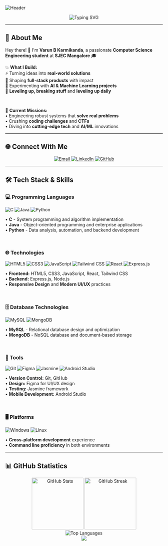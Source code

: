 
![Header](https://capsule-render.vercel.app/api?type=venom&height=300&color=gradient&text=Varun%20B%20Karmikanda&fontColor=B0B0B0&fontSize=e)

<div align="center">
  <img src="https://readme-typing-svg.herokuapp.com?font=Fira+Code&size=22&duration=3000&pause=1000&color=58A6FF&center=true&vCenter=true&width=600&lines=Computer+Science+Engineer;Tech+Enthusiast;DS+and+Algo+Ninja;Full-Stack+Developer;Problem+Solver" alt="Typing SVG" />
</div>



---

## 🚀 **About Me**

Hey there! 👋 I'm **Varun B Karmikanda**, a passionate **Computer Science Engineering student** at **SJEC Mangalore** 🎓  

💥 **What I Build:**  
⚡ Turning ideas into **real-world solutions**  
🧩 Shaping **full-stack products** with impact  
🧠 Experimenting with **AI & Machine Learning projects**  
🚀 **Leveling up, breaking stuff** and **leveling up daily**  

<br>

🎯 **Current Missions:**  
• Engineering robust systems that **solve real problems**  
• Crushing **coding challenges** and **CTFs**   
• Diving into **cutting-edge tech** and **AI/ML** innovations

---

## 🌐 **Connect With Me**

<div align="center">
  <a href="mailto:varunbkarmikanda@gmail.com">
    <img src="https://img.shields.io/badge/Email-D14836?style=for-the-badge&logo=gmail&logoColor=white" alt="Email" />
  </a>
  <a href="https://www.linkedin.com/in/varun-b-karmikanda/" target="_blank">
    <img src="https://img.shields.io/badge/LinkedIn-0077B5?style=for-the-badge&logo=linkedin&logoColor=white" alt="LinkedIn" />
  </a>
  <a href="https://github.com/varun-karmikanda" target="_blank">
    <img src="https://img.shields.io/badge/GitHub-100000?style=for-the-badge&logo=github&logoColor=white" alt="GitHub" />
  </a>
</div>

---

## 🛠️ **Tech Stack & Skills**

### **💻 Programming Languages**
<div align="left">
  <img src="https://img.shields.io/badge/C-00599C?style=for-the-badge&logo=c&logoColor=white" alt="C" />
  <img src="https://img.shields.io/badge/Java-ED8B00?style=for-the-badge&logo=openjdk&logoColor=white" alt="Java" />
  <img src="https://img.shields.io/badge/Python-3776AB?style=for-the-badge&logo=python&logoColor=white" alt="Python" />
</div>

• **C** - System programming and algorithm implementation  
• **Java** - Object-oriented programming and enterprise applications  
• **Python** - Data analysis, automation, and backend development  

<br>

### **🌐 Technologies**
<div align="left">
  <img src="https://img.shields.io/badge/HTML5-E34F26?style=for-the-badge&logo=html5&logoColor=white" alt="HTML5" />
  <img src="https://img.shields.io/badge/CSS3-1572B6?style=for-the-badge&logo=css3&logoColor=white" alt="CSS3" />
  <img src="https://img.shields.io/badge/JavaScript-F7DF1E?style=for-the-badge&logo=javascript&logoColor=black" alt="JavaScript" />
  <img src="https://img.shields.io/badge/Tailwind_CSS-38B2AC?style=for-the-badge&logo=tailwind-css&logoColor=white" alt="Tailwind CSS" />
  <img src="https://img.shields.io/badge/React-20232A?style=for-the-badge&logo=react&logoColor=61DAFB" alt="React" />
  <img src="https://img.shields.io/badge/Express.js-404D59?style=for-the-badge&logo=express&logoColor=white" alt="Express.js" />
</div>

• **Frontend:** HTML5, CSS3, JavaScript, React, Tailwind CSS  
• **Backend:** Express.js, Node.js  
• **Responsive Design** and **Modern UI/UX** practices  

<br>

### **🗄️ Database Technologies**
<div align="left">
  <img src="https://img.shields.io/badge/MySQL-00000F?style=for-the-badge&logo=mysql&logoColor=white" alt="MySQL" />
  <img src="https://img.shields.io/badge/MongoDB-4EA94B?style=for-the-badge&logo=mongodb&logoColor=white" alt="MongoDB" />
</div>

• **MySQL** - Relational database design and optimization  
• **MongoDB** - NoSQL database and document-based storage  

<br>

### **🔧 Tools**
<div align="left">
  <img src="https://img.shields.io/badge/Git-F05032?style=for-the-badge&logo=git&logoColor=white" alt="Git" />
  <img src="https://img.shields.io/badge/Figma-F24E1E?style=for-the-badge&logo=figma&logoColor=white" alt="Figma" />
  <img src="https://img.shields.io/badge/Jasmine-8A4182?style=for-the-badge&logo=jasmine&logoColor=white" alt="Jasmine" />
  <img src="https://img.shields.io/badge/Android_Studio-3DDC84?style=for-the-badge&logo=android-studio&logoColor=white" alt="Android Studio" />
</div>

• **Version Control:** Git, GitHub  
• **Design:** Figma for UI/UX design  
• **Testing:** Jasmine framework  
• **Mobile Development:** Android Studio  

<br>

### **🖥️ Platforms**
<div align="left">
  <img src="https://img.shields.io/badge/Windows-0078D6?style=for-the-badge&logo=windows&logoColor=white" alt="Windows" />
  <img src="https://img.shields.io/badge/Linux-FCC624?style=for-the-badge&logo=linux&logoColor=black" alt="Linux" />
</div>

• **Cross-platform development** experience  
• **Command line proficiency** in both environments  

---

## 📊 **GitHub Statistics**

<div align="center">
  <img src="https://github-readme-stats.vercel.app/api?username=varun-karmikanda&show_icons=true&theme=tokyonight&hide_border=true&count_private=true" alt="GitHub Stats" height="165" />
  <img src="https://github-readme-streak-stats.herokuapp.com/?user=varun-karmikanda&theme=tokyonight&hide_border=true" alt="GitHub Streak" height="165" />
</div>

<div align="center">
  <img src="https://github-readme-stats.vercel.app/api/top-langs/?username=varun-karmikanda&layout=compact&theme=tokyonight&hide_border=true&langs_count=8" alt="Top Languages" />
</div>



<div align="center">
  <img src="https://capsule-render.vercel.app/api?type=waving&color=gradient&height=100&section=footer" />
</div>




<!--
**varun-karmikanda/varun-karmikanda** is a ✨ _special_ ✨ repository because its `README.md` (this file) appears on your GitHub profile.

Here are some ideas to get you started:

- 🔭 I’m currently working on ...
- 🌱 I’m currently learning ...
- 👯 I’m looking to collaborate on ...
- 🤔 I’m looking for help with ...
- 💬 Ask me about ...
- 📫 How to reach me: ...
- 😄 Pronouns: ...
- ⚡ Fun fact: ...
-->
